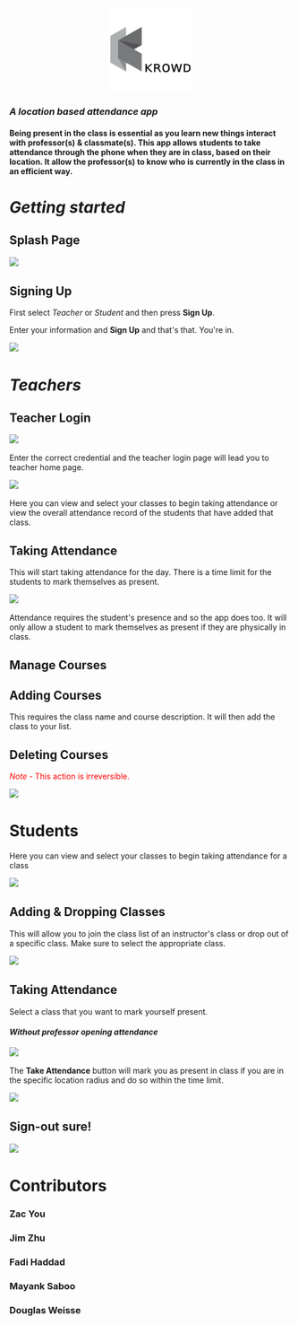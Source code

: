 <p align="center">
<img src="https://github.com/saboomayank/Krowd/blob/master/app/src/main/res/drawable/logo.png?raw=true" class="icon" height="150px" width="150px">
</p>

### _A location based attendance app_

#### Being present in the class is essential as you learn new things interact with professor(s) & classmate(s). This app allows students to take attendance through the phone when they are in class, based on their location. It allow the professor(s) to know who is currently in the class in an efficient way.

# _Getting started_

## Splash Page
<img src="https://i.imgur.com/62DLFHU.gif" class="screenshot">

## Signing Up
First select *Teacher* or *Student* and then press **Sign Up**.

Enter your information and **Sign Up** and that's that. You're in.

<img src="https://i.imgur.com/kw1kPsu.gif" class="screenshot">

# _Teachers_
## Teacher Login
<img src="https://i.imgur.com/ZAImAoL.gif" class="screenshot">

Enter the correct credential and the teacher login page will lead you to teacher home page.

<img src="https://i.imgur.com/n4J4Dzy.gif" class="screenshot">

Here you can view and select your classes to begin taking attendance or view the overall attendance record of the students that have added that class.

## Taking Attendance
This will start taking attendance for the day. There is a time limit for the students to mark themselves as present.

<img src="https://i.imgur.com/S5t1qg9.gif" class="screenshot">

Attendance requires the student's presence and so the app does too. It will only allow a student to mark themselves as present if they are physically in class.

## Manage Courses

## Adding Courses
This requires the class name and course description. It will then add the class to your list.

## Deleting Courses

<span style="color:red"> *Note* - This action is irreversible. </span>

<img src="https://i.imgur.com/5Cicl4X.gif" class="screenshot">

# Students
Here you can view and select your classes to begin taking attendance for a class

<img src="https://i.imgur.com/zzqAXsw.gif" class="screenshot">

## Adding & Dropping Classes
This will allow you to join the class list of an instructor's class or drop out of a specific class. Make sure to select the appropriate class.

<img src="https://i.imgur.com/7K49BHN.gif" class="screenshot">

## Taking Attendance
Select a class that you want to mark yourself present.
#### *Without professor opening attendance*

<img src="https://i.imgur.com/BRdNbLg.gif" class="screenshot">

The **Take Attendance** button will mark you as present in class if you are in the specific location radius and do so within the time limit.

<img src="https://i.imgur.com/ocRmTts.gif" class="screenshot">

## Sign-out sure!

<img src="https://i.imgur.com/jTWMi8F.gif" class="screenshot">

# Contributors
### Zac You
### Jim Zhu
### Fadi Haddad
### Mayank Saboo
### Douglas Weisse
